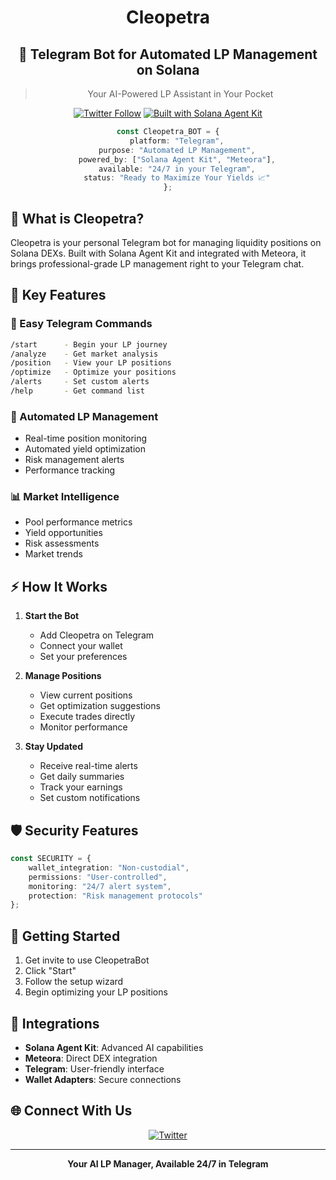 <div align="center">

# Cleopetra
## 🤖 Telegram Bot for Automated LP Management on Solana

> Your AI-Powered LP Assistant in Your Pocket

[![Twitter Follow](https://img.shields.io/badge/Follow%20on%20X-%23FF6B35?style=for-the-badge&logo=x&logoColor=white)](https://twitter.com/cleopetrafun)
[![Built with Solana Agent Kit](https://img.shields.io/badge/Built%20with%20Solana%20Agent%20Kit-%23FF6B35?style=for-the-badge&logo=solana&logoColor=white)](https://www.solanaagentkit.xyz/)

```typescript
const Cleopetra_BOT = {
    platform: "Telegram",
    purpose: "Automated LP Management",
    powered_by: ["Solana Agent Kit", "Meteora"],
    available: "24/7 in your Telegram",
    status: "Ready to Maximize Your Yields 📈"
};
```

</div>

## 🤖 What is Cleopetra?

Cleopetra is your personal Telegram bot for managing liquidity positions on Solana DEXs. Built with Solana Agent Kit and integrated with Meteora, it brings professional-grade LP management right to your Telegram chat.

## 🎯 Key Features

### 📱 Easy Telegram Commands
```bash
/start      - Begin your LP journey
/analyze    - Get market analysis
/position   - View your LP positions
/optimize   - Optimize your positions
/alerts     - Set custom alerts
/help       - Get command list
```

### 🔄 Automated LP Management
- Real-time position monitoring
- Automated yield optimization
- Risk management alerts
- Performance tracking

### 📊 Market Intelligence
- Pool performance metrics
- Yield opportunities
- Risk assessments
- Market trends

## ⚡ How It Works

1. **Start the Bot** 
   - Add Cleopetra on Telegram
   - Connect your wallet
   - Set your preferences

2. **Manage Positions**
   - View current positions
   - Get optimization suggestions
   - Execute trades directly
   - Monitor performance

3. **Stay Updated**
   - Receive real-time alerts
   - Get daily summaries
   - Track your earnings
   - Set custom notifications

## 🛡️ Security Features

```typescript
const SECURITY = {
    wallet_integration: "Non-custodial",
    permissions: "User-controlled",
    monitoring: "24/7 alert system",
    protection: "Risk management protocols"
};
```

## 🚀 Getting Started

1. Get invite to use CleopetraBot
2. Click "Start"
3. Follow the setup wizard
4. Begin optimizing your LP positions

## 🔗 Integrations

- **Solana Agent Kit**: Advanced AI capabilities
- **Meteora**: Direct DEX integration
- **Telegram**: User-friendly interface
- **Wallet Adapters**: Secure connections

## 🌐 Connect With Us

<div align="center">

[![Twitter](https://img.shields.io/badge/Twitter-%23FF6B35.svg?style=for-the-badge&logo=Twitter&logoColor=white)](https://twitter.com/cleopetrafun)

---

**Your AI LP Manager, Available 24/7 in Telegram**

</div>
